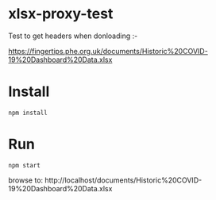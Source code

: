 #  xlsx-proxy-test

Test to get headers when donloading :-

https://fingertips.phe.org.uk/documents/Historic%20COVID-19%20Dashboard%20Data.xlsx

# Install
```
npm install
```
# Run
```
npm start
```
browse to: http://localhost/documents/Historic%20COVID-19%20Dashboard%20Data.xlsx

